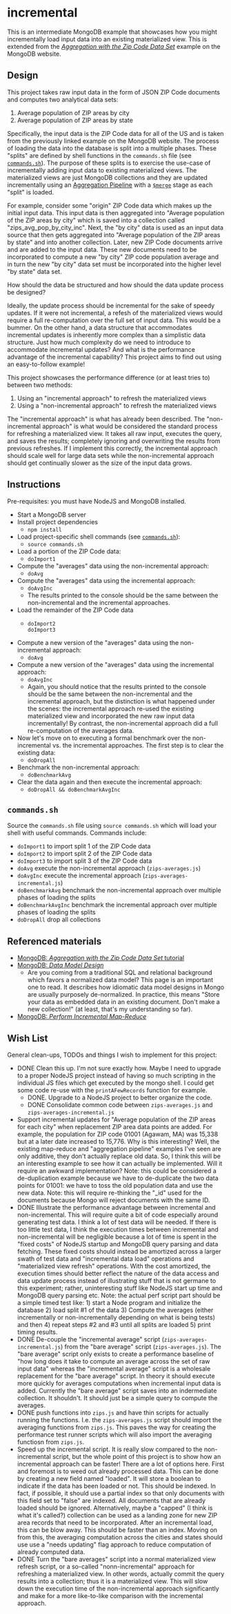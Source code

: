 # incremental

This is an intermediate MongoDB example that showcases how you might incrementally load input data into an existing
materialized view. This is extended from the [*Aggregation with the Zip Code Data Set*](https://docs.mongodb.com/manual/tutorial/aggregation-zip-code-data-set/)
example on the MongoDB website.

## Design

This project takes raw input data in the form of JSON ZIP Code documents and computes two analytical data sets:

1. Average population of ZIP areas by city
1. Average population of ZIP areas by state

Specifically, the input data is the ZIP Code data for all of the US and is taken from the previously linked example on
the MongoDB website. The process of loading the data into the database is split into a multiple phases. These "splits"
are defined by shell functions in the `commands.sh` file (see [`commands.sh`](#commandssh)). The purpose of these splits
is to exercise the use-case of incrementally adding input data to existing materialized views. The materialized views are
just MongoDB collections and they are updated incrementally using an [Aggregation Pipeline](https://docs.mongodb.com/manual/core/aggregation-pipeline/)
with a [`$merge`](https://docs.mongodb.com/manual/reference/operator/aggregation/merge/#pipe._S_merge) stage as each "split"
is loaded.

For example, consider some "origin" ZIP Code data which makes up the initial input data. This input data is then aggregated
into "Average population of the ZIP areas by city" which is saved into a collection called "zips_avg_pop_by_city_inc".
Next, the "by city" data is used as an input data source that then gets aggregated into "Average population of the ZIP areas
by state" and into another collection. Later, new ZIP Code documents arrive and are added to the input data. These new documents need to be
incorporated to compute a new "by city" ZIP code population average and in turn the new "by city" data set must be
incorporated into the higher level "by state" data set.

How should the data be structured and how should the data update process be designed?

Ideally, the update process should be incremental for the sake of speedy updates. If it were not incremental, a refesh of
the materialized views would require a full re-computation over the full set of input data. This would be a bummer. On the
other hand, a data structure that accommodates incremental updates is inherently more complex than a simplistic data structure.
Just how much complexity do we need to introduce to accommodate incremental updates? And what is the performance advantage
of the incremental capability? This project aims to find out using an easy-to-follow example!

This project showcases the performance difference (or at least tries to) between two methods:

1. Using an "incremental approach" to refresh the materialized views
1. Using a "non-incremental approach" to refresh the materialized views

The "incremental approach" is what has already been described. The "non-incremental approach" is what would be considered
the standard process for refreshing a materialized view. It takes all raw input, executes the query, and saves the results;
completely ignoring and overwriting the results from previous refreshes. If I implement this correctly, the incremental
approach should scale well for large data sets while the non-incremental approach should get continually slower as the
size of the input data grows. 

## Instructions

Pre-requisites: you must have NodeJS and MongoDB installed. 

* Start a MongoDB server
* Install project dependencies
  * `npm install`
* Load project-specific shell commands (see [`commands.sh`](#commandssh)):
  * `source commands.sh`
* Load a portion of the ZIP Code data:
  * `doImport1`
* Compute the "averages" data using the non-incremental approach:
  * `doAvg`
* Compute the "averages" data using the incremental approach:
  * `doAvgInc`
  * The results printed to the console should be the same between the non-incremental and the incremental approaches.
* Load the remainder of the ZIP Code data
  * ```
    doImport2
    doImport3
    ```
* Compute a new version of the "averages" data using the non-incremental approach:
  * `doAvg`
* Compute a new version of the "averages" data using the incremental approach:
  * `doAvgInc`
  * Again, you should notice that the results printed to the console should be the same between the non-incremental and
    the incremental approach, but the distinction is what happened under the scenes: the incremental approach re-used the
    existing materialized view and incorporated the new raw input data incrementally! By contrast, the non-incremental
    approach did a full re-computation of the averages data.
* Now let's move on to executing a formal benchmark over the non-incremental vs. the incremental approaches. The first step
  is to clear the existing data:
  * `doDropAll`
* Benchmark the non-incremental approach:
  * `doBenchmarkAvg`
* Clear the data again and then execute the incremental approach:
  * `doDropAll && doBenchmarkAvgInc`

## `commands.sh`

Source the `commands.sh` file using `source commands.sh` which will load your shell with useful
commands. Commands include:

* `doImport1` to import split 1 of the ZIP Code data
* `doImport2` to import split 2 of the ZIP Code data
* `doImport3` to import split 3 of the ZIP Code data
* `doAvg` execute the non-incremental approach (`zips-averages.js`) 
* `doAvgInc` execute the incremental approach (`zips-averages-incremental.js`)
* `doBenchmarkAvg` benchmark the non-incremental approach over multiple phases of loading the splits 
* `doBenchmarkAvgInc` benchmark the incremental approach over multiple phases of loading the splits 
* `doDropAll` drop all collections

## Referenced materials

* [MongoDB: *Aggregation with the Zip Code Data Set* tutorial](https://docs.mongodb.com/manual/tutorial/aggregation-zip-code-data-set/)
* [MongoDB: *Data Model Design*](https://docs.mongodb.com/manual/core/data-model-design)
    * Are you coming from a traditional SQL and relational background which favors a normalized data model? This page is
      an important one to read. It describes how idiomatic data model designs in Mongo are usually purposely de-normalized.
      In practice, this means "Store your data as embedded data in an existing document. Don't make a new collection!" (at
      least, that's my understanding so far).
* [MongoDB: *Perform Incremental Map-Reduce*](https://docs.mongodb.com/manual/tutorial/perform-incremental-map-reduce/)

## Wish List

General clean-ups, TODOs and things I wish to implement for this project:

* DONE Clean this up. I'm not sure exactly how. Maybe I need to upgrade to a proper NodeJS project instead of having so much
  scripting in the individual JS files which get executed by the mongo shell. I could get some code re-use with the `printAFewRecords`
  function for example.
  * DONE. Upgrade to a NodeJS project to better organize the code.
  * DONE Consolidate common code between `zips-averages.js` and `zips-averages-incremental.js`
* Support incremental updates for "Average population of the ZIP areas for each city" when replacement ZIP area
  data points are added. For example, the population for ZIP code 01001 (Agawam, MA) was 15,338 but at a later date increased
  to 15,776. Why is this interesting? Well, the existing map-reduce and "aggregation pipeline" examples I've seen are only
  additive, they don't actually replace old data. So, I think this will be an interesting example to see how it can actually
  be implemented. Will it require an awkward implementation? Note: this could be considered a de-duplication example because we have
  to de-duplicate the two data points for 01001: we have to toss the old population data and use the new data. Note: this
  will require re-thinking the "_id" used for the documents because Mongo will reject documents with the same ID. 
* DONE Illustrate the performance advantage between incremental and non-incremental. This will require quite a bit of code especially
  around generating test data. I think a lot of test data will be needed. If there is too little test data, I think the
  execution times between incremental and non-incremental will be negligible because a lot of time is spent in the "fixed costs"
  of NodeJS startup and MongoDB query parsing and data fetching. These fixed costs should instead be amortized across a
  larger swath of test data and "incremental data load" operations and "materialized view refresh" operations. With the
  cost amortized, the execution times should better reflect the nature of the data access and data update process instead
  of illustrating stuff that is not germane to this experiment; rather, uninteresting stuff like NodeJS start up time and
  MongoDB query parsing etc. Note: the actual perf script part should be a simple timed test like: 1) start a Node program
  and initialize the database 2) load split #1 of the data 3) Compute the averages (either incrementally
  or non-incrementally depending on what is being tests) and then 4) repeat steps #2 and #3 until all splits are loaded
  5) print timing results.
* DONE De-couple the "incremental average" script (`zips-averages-incremental.js`) from the "bare average" script (`zips-averages.js`).
  The "bare average" script only exists to create a performance baseline of "how long does it take to compute an average
  across the set of raw input data" whereas the "incremental average" script is a wholesale replacement for the "bare average"
  script. In theory it should execute more quickly for averages computations when incremental input data is added. Currently
  the "bare average" script saves into an indermediate collection. It shouldn't. It should just be a simple query to compute
  the averages.
* DONE push functions into `zips.js` and have thin scripts for actually running the functions. I.e. the `zips-averages.js`
  script should import the averaging functions from `zips.js`. This paves the way for creating the performance test runner
  scripts which will also import the averaging functiosn from `zips.js`.
* Speed up the incremental script. It is really slow compared to the non-incremental script, but the whole point of this
  project is to show how an incremental approach can be faster! There are a lot of options here. First and foremost is
  to weed out already processed data. This can be done by creating a new field named "loaded". It will store a boolean
  to indicate if the data has been loaded or not. This should be indexed. In fact, if possible, it should use a partial
  index so that only documents with this field set to "false" are indexed. All documents that are already loaded should
  be ignored. Alternatively, maybe a "capped" (I think is what it's called?) collection can be used as a landing zone for
  new ZIP area records that need to be incorporated. After an incremental load, this can be blow away. This should be faster
  than an index. Moving on from this, the averaging computation across the cities and states should use use a "needs updating"
  flag approach to reduce computation of already computed data.
* DONE Turn the "bare averages" script into a normal materialized view refresh script, or a so-called "nonn-incremental"
  approach for refreshing a materialized view. In other words, actually commit the query results into a collection; thus
  it is a materialized view. This will slow down the execution time of the non-incremental approach significantly and make
  for a more like-to-like comparison with the incremental approach.
